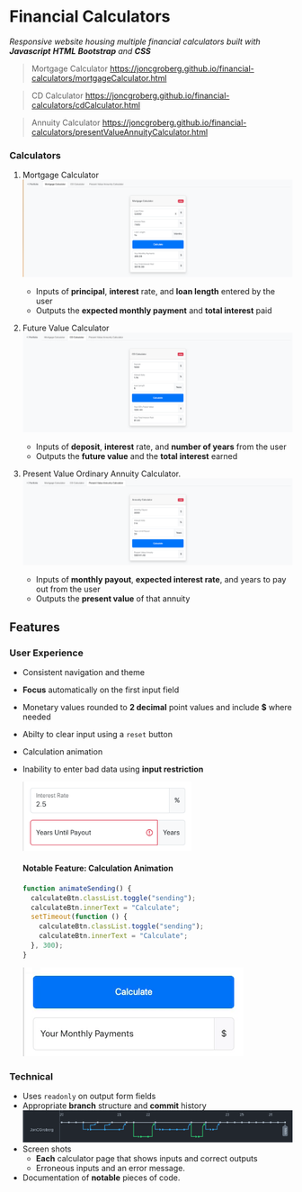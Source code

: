 # Financial Calculators

*Responsive website housing multiple financial calculators built with **Javascript** **HTML** **Bootstrap** and **CSS***

> Mortgage Calculator https://joncgroberg.github.io/financial-calculators/mortgageCalculator.html

> CD Calculator https://joncgroberg.github.io/financial-calculators/cdCalculator.html

> Annuity Calculator https://joncgroberg.github.io/financial-calculators/presentValueAnnuityCalculator.html

### Calculators

1. Mortgage Calculator
   ![Mortgage Calculator Screenshot](./screenshots/mortgage.png)

   - Inputs of **principal**, **interest** rate, and **loan length** entered by the user
   - Outputs the **expected monthly payment** and **total interest** paid

1. Future Value Calculator
   ![CD Calculator Screenshot](./screenshots/cd.png)

   - Inputs of **deposit**, **interest** rate, and **number of years** from the user
   - Outputs the **future value** and the **total interest** earned

1. Present Value Ordinary Annuity Calculator.
   ![Annuity Calculator Screenshot](./screenshots/annuity.png)

   - Inputs of **monthly payout**, **expected interest rate**, and years to pay out from
     the user
   - Outputs the **present value** of that annuity

## Features

### User Experience

- Consistent navigation and theme
- **Focus** automatically on the first input field
- Monetary values rounded to **2 decimal** point values and include **$** where needed
- Abilty to clear input using a `reset` button
- Calculation animation
- Inability to enter bad data using **input restriction**

  <img width=300px src="./screenshots/error.png"/>

  #### Notable Feature: Calculation **Animation**

  ```javascript
  function animateSending() {
    calculateBtn.classList.toggle("sending");
    calculateBtn.innerText = "Calculate";
    setTimeout(function () {
      calculateBtn.classList.toggle("sending");
      calculateBtn.innerText = "Calculate";
    }, 300);
  }
  ```

  <img src="./screenshots/load.gif"/>


### Technical

- Uses `readonly` on output form fields
- Appropriate **branch** structure and **commit** history
  <img  src="./screenshots/branching.png"/>
- Screen shots
  - **Each** calculator page that shows inputs and correct outputs
  - Erroneous inputs and an error message.
- Documentation of **notable** pieces of code.


